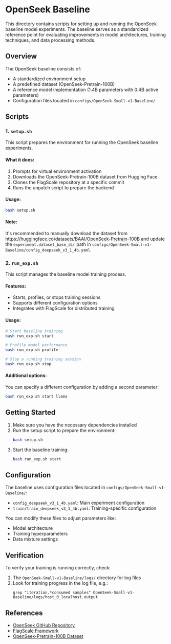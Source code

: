 # OpenSeek Baseline

This directory contains scripts for setting up and running the OpenSeek baseline model experiments. The baseline serves as a standardized reference point for evaluating improvements in model architectures, training techniques, and data processing methods.

## Overview

The OpenSeek baseline consists of:
- A standardized environment setup
- A predefined dataset (OpenSeek-Pretrain-100B)
- A reference model implementation (1.4B parameters with 0.4B active parameters)
- Configuration files located in `configs/OpenSeek-Small-v1-Baseline/`

## Scripts

### 1. `setup.sh`

This script prepares the environment for running the OpenSeek baseline experiments.

#### What it does:
1. Prompts for virtual environment activation
2. Downloads the OpenSeek-Pretrain-100B dataset from Hugging Face
3. Clones the FlagScale repository at a specific commit
4. Runs the unpatch script to prepare the backend

#### Usage:
```bash
bash setup.sh
```

#### Note:
It's recommended to manually download the dataset from https://huggingface.co/datasets/BAAI/OpenSeek-Pretrain-100B and update the `experiment.dataset_base_dir` path in `configs/OpenSeek-Small-v1-Baseline/config_deepseek_v3_1_4b.yaml`.

### 2. `run_exp.sh`

This script manages the baseline model training process.

#### Features:
- Starts, profiles, or stops training sessions
- Supports different configuration options
- Integrates with FlagScale for distributed training

#### Usage:
```bash
# Start baseline training
bash run_exp.sh start

# Profile model performance
bash run_exp.sh profile

# Stop a running training session
bash run_exp.sh stop
```

#### Additional options:
You can specify a different configuration by adding a second parameter:
```bash
bash run_exp.sh start llama
```

## Getting Started

1. Make sure you have the necessary dependencies installed
2. Run the setup script to prepare the environment:
   ```bash
   bash setup.sh
   ```
3. Start the baseline training:
   ```bash
   bash run_exp.sh start
   ```

## Configuration

The baseline uses configuration files located in `configs/OpenSeek-Small-v1-Baseline/`:
- `config_deepseek_v3_1_4b.yaml`: Main experiment configuration
- `train/train_deepseek_v3_1_4b.yaml`: Training-specific configuration

You can modify these files to adjust parameters like:
- Model architecture
- Training hyperparameters
- Data mixture settings

## Verification

To verify your training is running correctly, check:
1. The `OpenSeek-Small-v1-Baseline/logs/` directory for log files
2. Look for training progress in the log file, e.g.:
   ```
   grep "iteration.*consumed samples" OpenSeek-Small-v1-Baseline/logs/host_0_localhost.output
   ```

## References

- [OpenSeek GitHub Repository](https://github.com/FlagAI-Open/OpenSeek)
- [FlagScale Framework](https://github.com/FlagOpen/FlagScale)
- [OpenSeek-Pretrain-100B Dataset](https://huggingface.co/datasets/BAAI/OpenSeek-Pretrain-100B) 